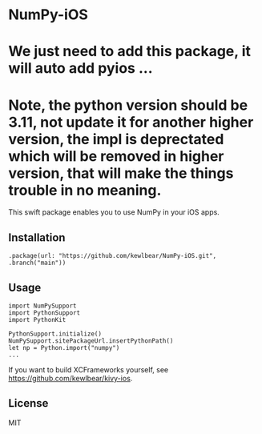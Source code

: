 # NumPy-iOS

# We just need to add this package, it will auto add pyios ...

# Note, the python version should be 3.11, not update it for another higher version, the impl is deprectated which will be removed in higher version, that will make the things trouble in no meaning.


This swift package enables you to use NumPy in your iOS apps.

## Installation

```
.package(url: "https://github.com/kewlbear/NumPy-iOS.git", .branch("main"))
```

## Usage

```
import NumPySupport
import PythonSupport
import PythonKit

PythonSupport.initialize()
NumPySupport.sitePackageUrl.insertPythonPath()
let np = Python.import("numpy")
...
```

If you want to build XCFrameworks yourself, see https://github.com/kewlbear/kivy-ios.

## License

MIT
